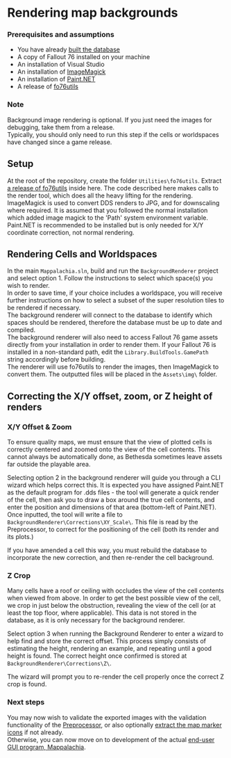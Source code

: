 # Rendering map backgrounds

### Prerequisites and assumptions
* You have already [built the database](Preprocessor.md)
* A copy of Fallout 76 installed on your machine
* An installation of Visual Studio
* An installation of [ImageMagick](https://imagemagick.org/script/download.php)
* An installation of [Paint.NET](https://www.getpaint.net/download.html)
* A release of [fo76utils](https://github.com/fo76utils/fo76utils)

### Note
Background image rendering is optional. If you just need the images for debugging, take them from a release.<br>
Typically, you should only need to run this step if the cells or worldspaces have changed since a game release.

## Setup
At the root of the repository, create the folder `Utilities\fo76utils`. Extract [a release of fo76utils](https://github.com/fo76utils/fo76utils/releases) inside here. The code described here makes calls to the render tool, which does all the heavy lifting for the rendering.<br/>
ImageMagick is used to convert DDS renders to JPG, and for downscaling where required. It is assumed that you followed the normal installation which added image magick to the 'Path' system environment variable.<br/>
Paint.NET is recommended to be installed but is only needed for X/Y coordinate correction, not normal rendering.

## Rendering Cells and Worldspaces
In the main `Mappalachia.sln`, build and run the `BackgroundRenderer` project and select option 1. Follow the instructions to select which space(s) you wish to render.<br/>
In order to save time, if your choice includes a worldspace, you will receive further instructions on how to select a subset of the super resolution tiles to be rendered if necessary.<br/>
The background renderer will connect to the database to identify which spaces should be rendered, therefore the database must be up to date and compiled.<br/>
The background renderer will also need to access Fallout 76 game assets directly from your installation in order to render them. If your Fallout 76 is installed in a non-standard path, edit the `Library.BuildTools.GamePath` string accordingly before building.<br/>
The renderer will use fo76utils to render the images, then ImageMagick to convert them. The outputted files will be placed in the `Assets\img\` folder.<br/>

## Correcting the X/Y offset, zoom, or Z height of renders

### X/Y Offset & Zoom
To ensure quality maps, we must ensure that the view of plotted cells is correctly centered and zoomed onto the view of the cell contents. This cannot always be automatically done, as Bethesda sometimes leave assets far outside the playable area.<br/>

Selecting option 2 in the background renderer will guide you through a CLI wizard which helps correct this. It is expected you have assigned Paint.NET as the default program for .dds files - the tool will generate a quick render of the cell, then ask you to draw a box around the true cell contents, and enter the position and dimensions of that area (bottom-left of Paint.NET). Once inputted, the tool will write a file to `BackgroundRenderer\Corrections\XY_Scale\`. This file is read by the Preprocessor, to correct for the positioning of the cell (both its render and its plots.)<br/>

If you have amended a cell this way, you must rebuild the database to incorporate the new correction, and then re-render the cell background.

### Z Crop
Many cells have a roof or ceiling with occludes the view of the cell contents when viewed from above. In order to get the best possible view of the cell, we crop in just below the obstruction, revealing the view of the cell (or at least the top floor, where applicable). This data is not stored in the database, as it is only necessary for the background renderer.<br/>

Select option 3 when running the Background Renderer to enter a wizard to help find and store the correct offset. This process simply consists of estimating the height, rendering an example, and repeating until a good height is found. The correct height once confirmed is stored at `BackgroundRenderer\Corrections\Z\`.<br/>

The wizard will prompt you to re-render the cell properly once the correct Z crop is found.

### Next steps
You may now wish to validate the exported images with the validation functionality of the [Preprocessor](Preprocessor.md), or also optionally [extract the map marker icons](IconExtraction.md) if not already.<br/>
Otherwise, you can now move on to development of the actual [end-user GUI program, Mappalachia](GUI.md).
